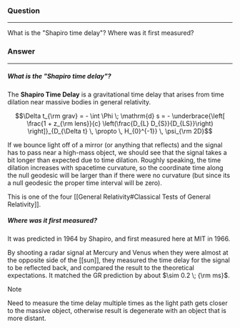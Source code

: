 ### Question
---
What is the "Shapiro time delay"? Where was it first measured?

### Answer
---
##### What is the "Shapiro time delay"?

The **Shapiro Time Delay** is a gravitational time delay that arises from time dilation near massive bodies in general relativity.

$$\Delta t_{\rm grav} = - \int \Phi \; \mathrm{d} s = - \underbrace{\left[ \frac{1 + z_{\rm lens}}{c} \left(\frac{D_{L} D_{S}}{D_{LS}}\right) \right]}_{D_{\Delta t} \, \propto \, H_{0}^{-1}} \, \psi_{\rm 2D}$$

If we bounce light off of a mirror (or anything that reflects) and the signal has to pass near a high-mass object, we should see that the signal takes a bit longer than expected due to time dilation. Roughly speaking, the time dilation increases with spacetime curvature, so the coordinate time along the null geodesic will be larger than if there were no curvature (but since its a null geodesic the proper time interval will be zero).

This is one of the four [[General Relativity#Classical Tests of General Relativity]]. 

##### Where was it first measured?

It was predicted in 1964 by Shapiro, and first measured here at MIT in 1966. 

By shooting a radar signal at Mercury and Venus when they were almost at the opposite side of the [[sun]], they measured the time delay for the signal to be reflected back, and compared the result to the theoretical expectations. It matched the GR prediction by about $\sim 0.2 \; {\rm ms}$. 

> [!note]
> 
> Need to measure the time delay multiple times as the light path gets closer to the massive object, otherwise result is degenerate with an object that is more distant.